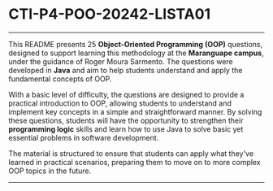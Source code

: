 # CTI-P4-POO-20242-LISTA01


---

This README presents 25 **Object-Oriented Programming (OOP)** questions, designed to support learning this methodology at the **Maranguape campus**, under the guidance of Roger Moura Sarmento. The questions were developed in **Java** and aim to help students understand and apply the fundamental concepts of OOP.

With a basic level of difficulty, the questions are designed to provide a practical introduction to OOP, allowing students to understand and implement key concepts in a simple and straightforward manner. By solving these questions, students will have the opportunity to strengthen their **programming logic** skills and learn how to use Java to solve basic yet essential problems in software development.

The material is structured to ensure that students can apply what they've learned in practical scenarios, preparing them to move on to more complex OOP topics in the future.

---


